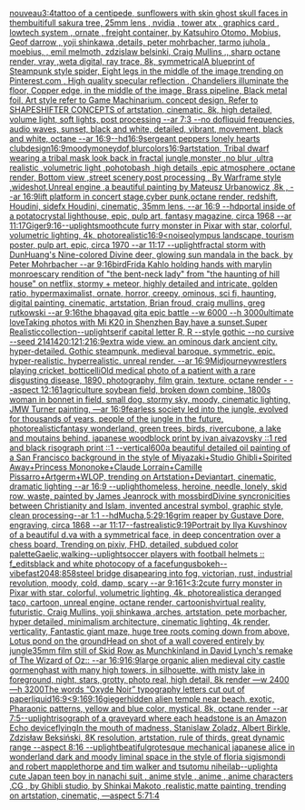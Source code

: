 [nouveau](https://www.ebank.nz/aiartgenerator?category=nouveau)[3:4](https://www.ebank.nz/aiartgenerator?category=3%3A4)[tattoo of a centipede, sunflowers with skin ghost skull faces in them](https://www.ebank.nz/aiartgenerator?category=tattoo%20of%20a%20centipede%2C%20sunflowers%20with%20skin%20ghost%20skull%20faces%20in%20them)[buitifull sakura tree, 25mm lens , nvidia , tower atx , graphics card , lowtech system , ornate , freight container, by Katsuhiro Otomo, Mobius, Geof darrow , yoji shinkawa ,details, peter mohrbacher, tarmo juhola , moebius, , emil melmoth, zdzislaw belsinki, Craig Mullins ,, sharp octane render, vray ,weta digital, ray trace, 8k, symmetrical](https://www.ebank.nz/aiartgenerator?category=buitifull%20sakura%20tree%2C%2025mm%20lens%20%2C%20nvidia%20%2C%20tower%20atx%20%2C%20graphics%20card%20%2C%20lowtech%20system%20%2C%20ornate%20%2C%20freight%20container%2C%20by%20Katsuhiro%20Otomo%2C%20Mobius%2C%20Geof%20darrow%20%2C%20yoji%20shinkawa%20%2Cdetails%2C%20peter%20mohrbacher%2C%20tarmo%20juhola%20%2C%20moebius%2C%20%2C%20emil%20melmoth%2C%20zdzislaw%20belsinki%2C%20Craig%20Mullins%20%2C%2C%20sharp%20octane%20render%2C%20vray%20%2Cweta%20digital%2C%20ray%20trace%2C%208k%2C%20symmetrical)[A blueprint of Steampunk style spider,   Eight legs in the middle of the image,trending on Pinterest.com  , High quality specular reflection ,  Chandeliers illuminate the floor, Copper  edge, in the middle of the image, Brass pipeline,  Black metal foil,  Art style refer to Game Machinarium.  concept design, Refer to SHAPESHIFTER CONCEPTS  of artstation, cinematic,  8k, high detailed,  volume light,  soft lights,  post processing    --ar 7:3   --no dof](https://www.ebank.nz/aiartgenerator?category=A%20blueprint%20of%20Steampunk%20style%20spider%2C%20%20%20Eight%20legs%20in%20the%20middle%20of%20the%20image%2Ctrending%20on%20Pinterest.com%20%20%2C%20High%20quality%20specular%20reflection%20%2C%20%20Chandeliers%20illuminate%20the%20floor%2C%20Copper%20%20edge%2C%20in%20the%20middle%20of%20the%20image%2C%20Brass%20pipeline%2C%20%20Black%20metal%20foil%2C%20%20Art%20style%20refer%20to%20Game%20Machinarium.%20%20concept%20design%2C%20Refer%20to%20SHAPESHIFTER%20CONCEPTS%20%20of%20artstation%2C%20cinematic%2C%20%208k%2C%20high%20detailed%2C%20%20volume%20light%2C%20%20soft%20lights%2C%20%20post%20processing%20%20%20%20--ar%207%3A3%20%20%20--no%20dof)[liquid frequencies, audio waves, sunset, black and white, detailed, vibrant, movement, black and white, octane --ar 16:9](https://www.ebank.nz/aiartgenerator?category=liquid%20frequencies%2C%20audio%20waves%2C%20sunset%2C%20black%20and%20white%2C%20detailed%2C%20vibrant%2C%20movement%2C%20black%20and%20white%2C%20octane%20--ar%2016%3A9)[--hd](https://www.ebank.nz/aiartgenerator?category=--hd)[16:9](https://www.ebank.nz/aiartgenerator?category=16%3A9)[sergeant peppers lonely hearts club](https://www.ebank.nz/aiartgenerator?category=sergeant%20peppers%20lonely%20hearts%20club)[design](https://www.ebank.nz/aiartgenerator?category=design)[16:9](https://www.ebank.nz/aiartgenerator?category=16%3A9)[moody](https://www.ebank.nz/aiartgenerator?category=moody)[money](https://www.ebank.nz/aiartgenerator?category=money)[dof,blur](https://www.ebank.nz/aiartgenerator?category=dof%2Cblur)[colors](https://www.ebank.nz/aiartgenerator?category=colors)[16:9](https://www.ebank.nz/aiartgenerator?category=16%3A9)[artstation, Tribal dwarf wearing a tribal mask look back in fractal jungle,monster ,no blur ,ultra realistic ,volumetric light ,pohotobash ,high details ,epic atmosphere ,octane render, Bottom view ,street scenery,post processing , By Warframe style ,wideshot,Unreal engine ,a beautiful painting by Mateusz Urbanowicz ,8k , --ar 16:9](https://www.ebank.nz/aiartgenerator?category=artstation%2C%20Tribal%20dwarf%20wearing%20a%20tribal%20mask%20look%20back%20in%20fractal%20jungle%2Cmonster%20%2Cno%20blur%20%2Cultra%20realistic%20%2Cvolumetric%20light%20%2Cpohotobash%20%2Chigh%20details%20%2Cepic%20atmosphere%20%2Coctane%20render%2C%20Bottom%20view%20%2Cstreet%20scenery%2Cpost%20processing%20%2C%20By%20Warframe%20style%20%2Cwideshot%2CUnreal%20engine%20%2Ca%20beautiful%20painting%20by%20Mateusz%20Urbanowicz%20%2C8k%20%2C%20--ar%2016%3A9)[lift platform in concert stage,cyber punk,octane render, redshift, Houdini, sidefx Houdini, cinematic, 35mm lens, --ar 16:9 --hd](https://www.ebank.nz/aiartgenerator?category=lift%20platform%20in%20concert%20stage%2Ccyber%20punk%2Coctane%20render%2C%20redshift%2C%20Houdini%2C%20sidefx%20Houdini%2C%20cinematic%2C%2035mm%20lens%2C%20--ar%2016%3A9%20--hd)[portal inside of a potato](https://www.ebank.nz/aiartgenerator?category=portal%20inside%20of%20a%20potato)[crystal lighthouse, epic, pulp art, fantasy magazine, circa 1968 --ar 11:17](https://www.ebank.nz/aiartgenerator?category=crystal%20lighthouse%2C%20epic%2C%20pulp%20art%2C%20fantasy%20magazine%2C%20circa%201968%20--ar%2011%3A17)[Giger](https://www.ebank.nz/aiartgenerator?category=Giger)[9:16](https://www.ebank.nz/aiartgenerator?category=9%3A16)[--uplight](https://www.ebank.nz/aiartgenerator?category=--uplight)[smooth](https://www.ebank.nz/aiartgenerator?category=smooth)[cute furry monster in Pixar with star, colorful, volumetric lighting, 4k, photorealistic](https://www.ebank.nz/aiartgenerator?category=cute%20furry%20monster%20in%20Pixar%20with%20star%2C%20colorful%2C%20volumetric%20lighting%2C%204k%2C%20photorealistic)[16:9](https://www.ebank.nz/aiartgenerator?category=16%3A9)[<noise](https://www.ebank.nz/aiartgenerator?category=%3Cnoise)[olympus landscape, tourism poster, pulp art, epic, circa 1970 --ar 11:17 --uplight](https://www.ebank.nz/aiartgenerator?category=olympus%20landscape%2C%20tourism%20poster%2C%20pulp%20art%2C%20epic%2C%20circa%201970%20--ar%2011%3A17%20--uplight)[fractal storm with DunHuang's Nine-colored Divine deer, glowing sun mandala in the back, by Peter Mohrbacher  --ar 9:16](https://www.ebank.nz/aiartgenerator?category=fractal%20storm%20with%20DunHuang%27s%20Nine-colored%20Divine%20deer%2C%20glowing%20sun%20mandala%20in%20the%20back%2C%20by%20Peter%20Mohrbacher%20%20--ar%209%3A16)[bird](https://www.ebank.nz/aiartgenerator?category=bird)[Frida Kahlo holding hands with marylin monroe](https://www.ebank.nz/aiartgenerator?category=Frida%20Kahlo%20holding%20hands%20with%20marylin%20monroe)[scary rendition of "the bent-neck lady" from "the haunting of hill house" on netflix, stormy + meteor, highly detailed and intricate, golden ratio, hypermaximalist, ornate, horror, creepy, ominous, sci fi, haunting, digital painting, cinematic, artstation, Brian froud, craig mullins, greg rutkowski --ar 9:16](https://www.ebank.nz/aiartgenerator?category=scary%20rendition%20of%20%22the%20bent-neck%20lady%22%20from%20%22the%20haunting%20of%20hill%20house%22%20on%20netflix%2C%20stormy%20%2B%20meteor%2C%20highly%20detailed%20and%20intricate%2C%20golden%20ratio%2C%20hypermaximalist%2C%20ornate%2C%20horror%2C%20creepy%2C%20ominous%2C%20sci%20fi%2C%20haunting%2C%20digital%20painting%2C%20cinematic%2C%20artstation%2C%20Brian%20froud%2C%20craig%20mullins%2C%20greg%20rutkowski%20--ar%209%3A16)[the bhagavad gita epic battle --w 6000 --h 3000](https://www.ebank.nz/aiartgenerator?category=the%20bhagavad%20gita%20epic%20battle%20--w%206000%20--h%203000)[ultimate love](https://www.ebank.nz/aiartgenerator?category=ultimate%20love)[Taking photos with Mi K20 in Shenzhen Bay,have a sunset.Super Realistic](https://www.ebank.nz/aiartgenerator?category=Taking%20photos%20with%20Mi%20K20%20in%20Shenzhen%20Bay%2Chave%20a%20sunset.Super%20Realistic)[collection](https://www.ebank.nz/aiartgenerator?category=collection)[--uplight](https://www.ebank.nz/aiartgenerator?category=--uplight)[serif capital letter R, R --style gothic --no cursive --seed 21414](https://www.ebank.nz/aiartgenerator?category=serif%20capital%20letter%20R%2C%20R%20--style%20gothic%20--no%20cursive%20--seed%2021414)[20:12](https://www.ebank.nz/aiartgenerator?category=20%3A12)[1:2](https://www.ebank.nz/aiartgenerator?category=1%3A2)[16:9](https://www.ebank.nz/aiartgenerator?category=16%3A9)[extra wide view. an ominous dark ancient city. hyper-detailed. Gothic steampunk. medieval baroque. symmetric. epic. hyper-realistic. hyperrealistic. unreal render. --ar 16:9](https://www.ebank.nz/aiartgenerator?category=extra%20wide%20view.%20an%20ominous%20dark%20ancient%20city.%20hyper-detailed.%20Gothic%20steampunk.%20medieval%20baroque.%20symmetric.%20epic.%20hyper-realistic.%20hyperrealistic.%20unreal%20render.%20--ar%2016%3A9)[Midjourney](https://www.ebank.nz/aiartgenerator?category=Midjourney)[wrestlers playing cricket, botticelli](https://www.ebank.nz/aiartgenerator?category=wrestlers%20playing%20cricket%2C%20botticelli)[Old medical photo of a patient with a rare disgusting disease, 1890, photography, film grain, texture, octane render - --aspect 12:16](https://www.ebank.nz/aiartgenerator?category=Old%20medical%20photo%20of%20a%20patient%20with%20a%20rare%20disgusting%20disease%2C%201890%2C%20photography%2C%20film%20grain%2C%20texture%2C%20octane%20render%20-%20--aspect%2012%3A16)[1](https://www.ebank.nz/aiartgenerator?category=1)[agriculture soybean field, broken down combine, 1800s woman in bonnet in field, small dog, stormy sky, moody, cinematic lighting, JMW Turner painting, —ar 16:9](https://www.ebank.nz/aiartgenerator?category=agriculture%20soybean%20field%2C%20broken%20down%20combine%2C%201800s%20woman%20in%20bonnet%20in%20field%2C%20small%20dog%2C%20stormy%20sky%2C%20moody%2C%20cinematic%20lighting%2C%20JMW%20Turner%20painting%2C%20%E2%80%94ar%2016%3A9)[fearless society led into the jungle, evolved for thousands of years, people of the jungle in the future, photorealistic](https://www.ebank.nz/aiartgenerator?category=fearless%20society%20led%20into%20the%20jungle%2C%20evolved%20for%20thousands%20of%20years%2C%20people%20of%20the%20jungle%20in%20the%20future%2C%20photorealistic)[fantasy wonderland, green trees, birds, river](https://www.ebank.nz/aiartgenerator?category=fantasy%20wonderland%2C%20green%20trees%2C%20birds%2C%20river)[cubone, a lake and moutains behind, japanese woodblock print by ivan aivazovsky ::1 red and black risograph print ::1 --vertical](https://www.ebank.nz/aiartgenerator?category=cubone%2C%20a%20lake%20and%20moutains%20behind%2C%20japanese%20woodblock%20print%20by%20ivan%20aivazovsky%20%3A%3A1%20red%20and%20black%20risograph%20print%20%3A%3A1%20--vertical)[600](https://www.ebank.nz/aiartgenerator?category=600)[a beautiful detailed oil painting of a San Francisco background in the style of Miyazaki+Studio Ghibli+Spirited Away+Princess Mononoke+Claude Lorrain+Camille Pissarro+Artgerm+WLOP, trending on Artstation+Deviantart, cinematic, dramatic lighting --ar 16:9 --uplight](https://www.ebank.nz/aiartgenerator?category=a%20beautiful%20detailed%20oil%20painting%20of%20a%20San%20Francisco%20background%20in%20the%20style%20of%20Miyazaki%2BStudio%20Ghibli%2BSpirited%20Away%2BPrincess%20Mononoke%2BClaude%20Lorrain%2BCamille%20Pissarro%2BArtgerm%2BWLOP%2C%20trending%20on%20Artstation%2BDeviantart%2C%20cinematic%2C%20dramatic%20lighting%20--ar%2016%3A9%20--uplight)[homeless, heroine, needle, lonely, skid row, waste, painted by James Jean](https://www.ebank.nz/aiartgenerator?category=homeless%2C%20heroine%2C%20needle%2C%20lonely%2C%20skid%20row%2C%20waste%2C%20painted%20by%20James%20Jean)[rock with moss](https://www.ebank.nz/aiartgenerator?category=rock%20with%20moss)[bird](https://www.ebank.nz/aiartgenerator?category=bird)[Divine syncronicities between Christianity and Islam, invented ancestral symbol, graphic style, clean processing--ar 1:1 --hd](https://www.ebank.nz/aiartgenerator?category=Divine%20syncronicities%20between%20Christianity%20and%20Islam%2C%20invented%20ancestral%20symbol%2C%20graphic%20style%2C%20clean%20processing--ar%201%3A1%20--hd)[Mucha,](https://www.ebank.nz/aiartgenerator?category=Mucha%2C)[5:2](https://www.ebank.nz/aiartgenerator?category=5%3A2)[9:16](https://www.ebank.nz/aiartgenerator?category=9%3A16)[grim reaper by Gustave Dore, engraving, circa 1868 --ar 11:17](https://www.ebank.nz/aiartgenerator?category=grim%20reaper%20by%20Gustave%20Dore%2C%20engraving%2C%20circa%201868%20--ar%2011%3A17)[--fast](https://www.ebank.nz/aiartgenerator?category=--fast)[realistic](https://www.ebank.nz/aiartgenerator?category=realistic)[9:19](https://www.ebank.nz/aiartgenerator?category=9%3A19)[Portrait by Ilya Kuvshinov of a beautiful d.va with a symmetrical face, in deep concentration over a chess board, Trending on pixiv, FHD, detailed, subdued color palette](https://www.ebank.nz/aiartgenerator?category=Portrait%20by%20Ilya%20Kuvshinov%20of%20a%20beautiful%20d.va%20with%20a%20symmetrical%20face%2C%20in%20deep%20concentration%20over%20a%20chess%20board%2C%20Trending%20on%20pixiv%2C%20FHD%2C%20detailed%2C%20subdued%20color%20palette)[Gaelic,](https://www.ebank.nz/aiartgenerator?category=Gaelic%2C)[walking](https://www.ebank.nz/aiartgenerator?category=walking)[--uplight](https://www.ebank.nz/aiartgenerator?category=--uplight)[soccer players with football helmets :: f_edits](https://www.ebank.nz/aiartgenerator?category=soccer%20players%20with%20football%20helmets%20%3A%3A%20f_edits)[black and white photocopy of a face](https://www.ebank.nz/aiartgenerator?category=black%20and%20white%20photocopy%20of%20a%20face)[fungus](https://www.ebank.nz/aiartgenerator?category=fungus)[bokeh](https://www.ebank.nz/aiartgenerator?category=bokeh)[--vibefast](https://www.ebank.nz/aiartgenerator?category=--vibefast)[2048:858](https://www.ebank.nz/aiartgenerator?category=2048%3A858)[steel bridge disapearing into fog, victorian, rust, industrial revolution, moody, cold, damp, scary --ar 9:16](https://www.ebank.nz/aiartgenerator?category=steel%20bridge%20disapearing%20into%20fog%2C%20victorian%2C%20rust%2C%20industrial%20revolution%2C%20moody%2C%20cold%2C%20damp%2C%20scary%20--ar%209%3A16)[1](https://www.ebank.nz/aiartgenerator?category=1)[<3:2](https://www.ebank.nz/aiartgenerator?category=%3C3%3A2)[cute furry monster in Pixar with star, colorful, volumetric lighting, 4k, photorealistic](https://www.ebank.nz/aiartgenerator?category=cute%20furry%20monster%20in%20Pixar%20with%20star%2C%20colorful%2C%20volumetric%20lighting%2C%204k%2C%20photorealistic)[a deranged taco, cartoon, unreal engine, octane render, cartoonish](https://www.ebank.nz/aiartgenerator?category=a%20deranged%20taco%2C%20cartoon%2C%20unreal%20engine%2C%20octane%20render%2C%20cartoonish)[virtual reality, futuristic, Craig Mullins, yoji shinkawa ,arches, artstation, pete morbacher, hyper detailed, minimalism architecture, cinematic lighting, 4k render, verticality, Fantastic giant maze, huge tree roots coming down from above, Lotus pond on the ground](https://www.ebank.nz/aiartgenerator?category=virtual%20reality%2C%20futuristic%2C%20Craig%20Mullins%2C%20yoji%20shinkawa%20%2Carches%2C%20artstation%2C%20pete%20morbacher%2C%20hyper%20detailed%2C%20minimalism%20architecture%2C%20cinematic%20lighting%2C%204k%20render%2C%20verticality%2C%20Fantastic%20giant%20maze%2C%20huge%20tree%20roots%20coming%20down%20from%20above%2C%20Lotus%20pond%20on%20the%20ground)[Head on shot of a wall covered entirely by jungle](https://www.ebank.nz/aiartgenerator?category=Head%20on%20shot%20of%20a%20wall%20covered%20entirely%20by%20jungle)[35mm film still of Skid Row as Munchkinland in David Lynch's remake of The Wizard of Oz:: --ar 16:9](https://www.ebank.nz/aiartgenerator?category=35mm%20film%20still%20of%20Skid%20Row%20as%20Munchkinland%20in%20David%20Lynch%27s%20remake%20of%20The%20Wizard%20of%20Oz%3A%3A%20--ar%2016%3A9)[16:9](https://www.ebank.nz/aiartgenerator?category=16%3A9)[large organic alien medieval city castle gormenghast with many high towers, in silhouette, with misty lake in foreground, night, stars, grotty, photo real, high detail, 8k render —w 2400 —h 3200](https://www.ebank.nz/aiartgenerator?category=large%20organic%20alien%20medieval%20city%20castle%20gormenghast%20with%20many%20high%20towers%2C%20in%20silhouette%2C%20with%20misty%20lake%20in%20foreground%2C%20night%2C%20stars%2C%20grotty%2C%20photo%20real%2C%20high%20detail%2C%208k%20render%20%E2%80%94w%202400%20%E2%80%94h%203200)[The words “Oxyde Noir” typography letters cut out of paper](https://www.ebank.nz/aiartgenerator?category=The%20words%20%E2%80%9COxyde%20Noir%E2%80%9D%20typography%20letters%20cut%20out%20of%20paper)[liquid](https://www.ebank.nz/aiartgenerator?category=liquid)[16:9](https://www.ebank.nz/aiartgenerator?category=16%3A9)[<9:16](https://www.ebank.nz/aiartgenerator?category=%3C9%3A16)[9:16](https://www.ebank.nz/aiartgenerator?category=9%3A16)[gieger](https://www.ebank.nz/aiartgenerator?category=gieger)[hidden alien temple near beach, exotic, Pharaonic patterns, yellow and blue color, mystical, 8k, octane render --ar 7:5](https://www.ebank.nz/aiartgenerator?category=hidden%20alien%20temple%20near%20beach%2C%20exotic%2C%20Pharaonic%20patterns%2C%20yellow%20and%20blue%20color%2C%20mystical%2C%208k%2C%20octane%20render%20--ar%207%3A5)[--uplight](https://www.ebank.nz/aiartgenerator?category=--uplight)[risograph of a graveyard where each headstone is an Amazon Echo device](https://www.ebank.nz/aiartgenerator?category=risograph%20of%20a%20graveyard%20where%20each%20headstone%20is%20an%20Amazon%20Echo%20device)[flying](https://www.ebank.nz/aiartgenerator?category=flying)[In the mouth of madness, Stanislaw Zoladz, Albert Birkle, Zdzisław Beksiński, 8K resolution, artstation, rule of thirds, great dynamic range --aspect 8:16 --uplight](https://www.ebank.nz/aiartgenerator?category=In%20the%20mouth%20of%20madness%2C%20Stanislaw%20Zoladz%2C%20Albert%20Birkle%2C%20Zdzis%C5%82aw%20Beksi%C5%84ski%2C%208K%20resolution%2C%20artstation%2C%20rule%20of%20thirds%2C%20great%20dynamic%20range%20--aspect%208%3A16%20--uplight)[beatiful](https://www.ebank.nz/aiartgenerator?category=beatiful)[grotesque mechanical japanese alice in wonderland dark and moody liminal space in the style of floria sigismondi and robert mapplethorpe and tim walker and tsutomu nihei](https://www.ebank.nz/aiartgenerator?category=grotesque%20mechanical%20japanese%20alice%20in%20wonderland%20dark%20and%20moody%20liminal%20space%20in%20the%20style%20of%20floria%20sigismondi%20and%20robert%20mapplethorpe%20and%20tim%20walker%20and%20tsutomu%20nihei)[lab](https://www.ebank.nz/aiartgenerator?category=lab)[--uplight](https://www.ebank.nz/aiartgenerator?category=--uplight)[a cute Japan  teen boy in nanachi suit , anime style , anime , anime characters ,CG , by Ghibli studio, by Shinkai Makoto ,realistic,matte painting, trending on artstation, cinematic, —aspect 5:7](https://www.ebank.nz/aiartgenerator?category=a%20cute%20Japan%20%20teen%20boy%20in%20nanachi%20suit%20%2C%20anime%20style%20%2C%20anime%20%2C%20anime%20characters%20%2CCG%20%2C%20by%20Ghibli%20studio%2C%20by%20Shinkai%20Makoto%20%2Crealistic%2Cmatte%20painting%2C%20trending%20on%20artstation%2C%20cinematic%2C%20%E2%80%94aspect%205%3A7)[1:4](https://www.ebank.nz/aiartgenerator?category=1%3A4)